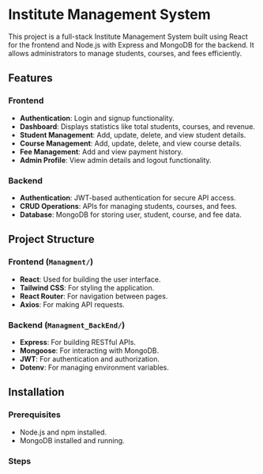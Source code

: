 # Institute Management System

This project is a full-stack Institute Management System built using React for the frontend and Node.js with Express and MongoDB for the backend. It allows administrators to manage students, courses, and fees efficiently.

## Features

### Frontend
- **Authentication**: Login and signup functionality.
- **Dashboard**: Displays statistics like total students, courses, and revenue.
- **Student Management**: Add, update, delete, and view student details.
- **Course Management**: Add, update, delete, and view course details.
- **Fee Management**: Add and view payment history.
- **Admin Profile**: View admin details and logout functionality.

### Backend
- **Authentication**: JWT-based authentication for secure API access.
- **CRUD Operations**: APIs for managing students, courses, and fees.
- **Database**: MongoDB for storing user, student, course, and fee data.

## Project Structure

### Frontend (`Managment/`)
- **React**: Used for building the user interface.
- **Tailwind CSS**: For styling the application.
- **React Router**: For navigation between pages.
- **Axios**: For making API requests.

### Backend (`Managment_BackEnd/`)
- **Express**: For building RESTful APIs.
- **Mongoose**: For interacting with MongoDB.
- **JWT**: For authentication and authorization.
- **Dotenv**: For managing environment variables.

## Installation

### Prerequisites
- Node.js and npm installed.
- MongoDB installed and running.

### Steps
<!-- 1. Clone the repository:
   ```bash
   git clone <repository-url>
   cd Managment -->
   

